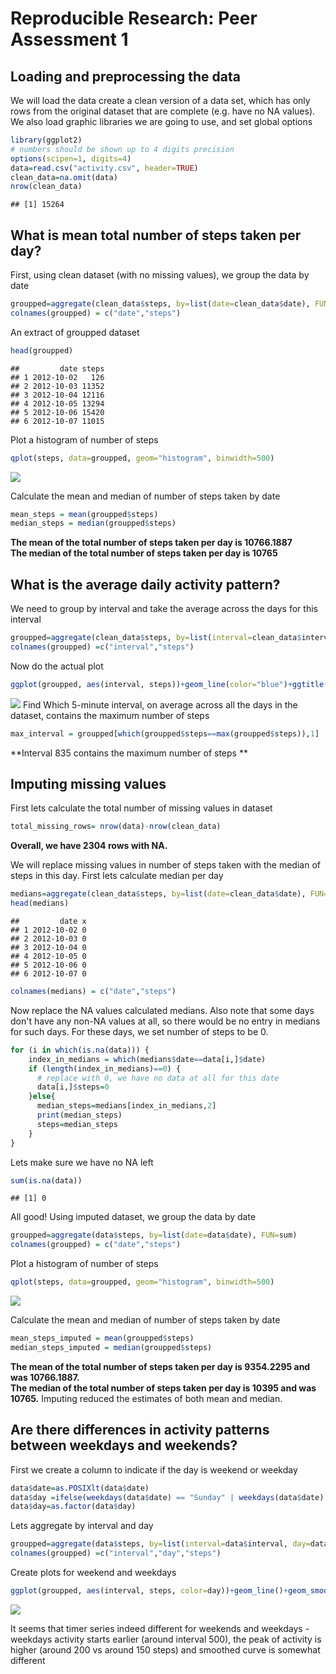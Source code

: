 # Reproducible Research: Peer Assessment 1


## Loading and preprocessing the data
We will load the data create a clean version of a data set, which has only rows from the original dataset that are complete (e.g. have no NA values). We also load graphic libraries we are going to use, and set global options

```r
library(ggplot2)
# numbers should be shown up to 4 digits precision
options(scipen=1, digits=4)
data=read.csv("activity.csv", header=TRUE)
clean_data=na.omit(data)
nrow(clean_data)
```

```
## [1] 15264
```



## What is mean total number of steps taken per day?
First, using clean dataset (with no missing values), we group the data by date

```r
groupped=aggregate(clean_data$steps, by=list(date=clean_data$date), FUN=sum)
colnames(groupped) = c("date","steps")
```
An extract of groupped dataset

```r
head(groupped)
```

```
##         date steps
## 1 2012-10-02   126
## 2 2012-10-03 11352
## 3 2012-10-04 12116
## 4 2012-10-05 13294
## 5 2012-10-06 15420
## 6 2012-10-07 11015
```
Plot a histogram of number of steps

```r
qplot(steps, data=groupped, geom="histogram", binwidth=500)
```

![](PA1_template_files/figure-html/unnamed-chunk-4-1.png) 

Calculate the mean and median of number of steps taken by date


```r
mean_steps = mean(groupped$steps)
median_steps = median(groupped$steps)
```
**The mean of the total number of steps taken per day is 10766.1887  
The median of the total number of steps taken per day is 10765**

## What is the average daily activity pattern?
We need to group by interval and take the average across the days for this interval

```r
groupped=aggregate(clean_data$steps, by=list(interval=clean_data$interval), FUN=mean)
colnames(groupped) =c("interval","steps")
```
Now do the actual plot

```r
ggplot(groupped, aes(interval, steps))+geom_line(color="blue")+ggtitle("Average number of steps taken by interval")
```

![](PA1_template_files/figure-html/unnamed-chunk-7-1.png) 
Find Which 5-minute interval, on average across all the days in the dataset, contains the maximum number of steps

```r
max_interval = groupped[which(groupped$steps==max(groupped$steps)),1]
```
**Interval 835 contains the maximum number of steps **

## Imputing missing values
First lets calculate the total number of missing values in dataset

```r
total_missing_rows= nrow(data)-nrow(clean_data)
```
**Overall, we have 2304 rows with NA.**

We will replace missing values in number of steps taken with the median of steps in this day.
First lets calculate median per day

```r
medians=aggregate(clean_data$steps, by=list(date=clean_data$date), FUN=median)
head(medians)
```

```
##         date x
## 1 2012-10-02 0
## 2 2012-10-03 0
## 3 2012-10-04 0
## 4 2012-10-05 0
## 5 2012-10-06 0
## 6 2012-10-07 0
```

```r
colnames(medians) = c("date","steps")
```
Now replace the NA values calculated medians. Also note that some days don't have any non-NA values at all, so there would be no entry in medians for such days. For these days, we set number of steps to be 0.

```r
for (i in which(is.na(data))) {
    index_in_medians = which(medians$date==data[i,]$date)
    if (length(index_in_medians)==0) {
      # replace with 0, we have no data at all for this date
      data[i,]$steps=0
    }else{
      median_steps=medians[index_in_medians,2]
      print(median_steps)
      steps=median_steps
    }
}
```
Lets make sure we have no NA left

```r
sum(is.na(data))
```

```
## [1] 0
```
All good!
Using imputed dataset, we group the data by date

```r
groupped=aggregate(data$steps, by=list(date=data$date), FUN=sum)
colnames(groupped) = c("date","steps")
```
Plot a histogram of number of steps

```r
qplot(steps, data=groupped, geom="histogram", binwidth=500)
```

![](PA1_template_files/figure-html/unnamed-chunk-14-1.png) 

Calculate the mean and median of number of steps taken by date


```r
mean_steps_imputed = mean(groupped$steps)
median_steps_imputed = median(groupped$steps)
```
**The mean of the total number of steps taken per day is 9354.2295 and was 10766.1887.  
The median of the total number of steps taken per day is 10395 and was 10765.**
Imputing reduced the estimates of both mean and median.

## Are there differences in activity patterns between weekdays and weekends?
First we create a column to indicate if the day is weekend or weekday


```r
data$date=as.POSIXlt(data$date)
data$day =ifelse(weekdays(data$date) == "Sunday" | weekdays(data$date) =="Saturday","Weekend", "Weekday")
data$day=as.factor(data$day)
```
Lets aggregate by interval and day

```r
groupped=aggregate(data$steps, by=list(interval=data$interval, day=data$day), FUN=mean)
colnames(groupped) =c("interval","day","steps")
```
Create plots for weekend and weekdays

```r
ggplot(groupped, aes(interval, steps, color=day))+geom_line()+geom_smooth(method="loess")+ggtitle("Average number of steps taken by interval")+facet_grid(day ~ .)
```

![](PA1_template_files/figure-html/unnamed-chunk-18-1.png) 

It seems that timer series indeed different for weekends and weekdays - weekdays activity starts earlier (around interval 500), the peak of activity is higher (around 200 vs around 150 steps) and smoothed curve is somewhat different

